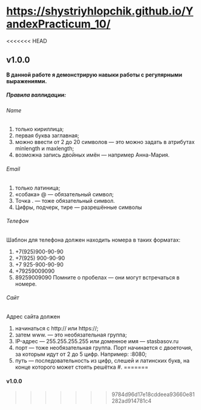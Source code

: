 # https://shystriyhlopchik.github.io/YandexPracticum_10/
<<<<<<< HEAD
## v1.0.0
**В данной работе я демонстрирую навыки работы с регулярными выражениями.**
##### Правила валлидации:
###### Name
1. только кириллица;
2. первая буква заглавная;
3. можно ввести от 2 до 20 символов — это можно задать в атрибутах minlength и maxlength;
4. возможна запись двойных имён — например Анна-Мария.
###### Email
1. только латиница;
2. «собака» @ — обязательный символ;
3. Точка . — тоже обязательный символ.
4. Цифры, подчерк, тире — разрешённые символы
###### Телефон
Шаблон для телефона должен находить номера в таких форматах:
1. +7(925)900-90-90
2. +7(925) 900-90-90
3. +7 925-900-90-90
4. +79259009090
5. 89259009090
Помните о пробелах — они могут встречаться в номере.
###### Сайт
Адрес сайта должен
1. начинаться с http:// или https://;
2. затем www. — это необязательная группа;
3. IP-адрес — 255.255.255.255 или доменное имя — stasbasov.ru
4. порт — тоже необязательная группа. Порт начинается с двоеточия, за которым идут от 2 до 5 цифр. Например: :8080;
5. путь — последовательность из цифр, слешей и латинских букв, на конце которого может стоять решётка #.
=======
#### v1.0.0
>>>>>>> 9784d96d17e18cddeea93660e81282ad914781c4
